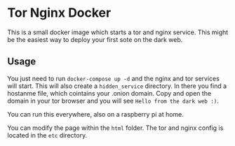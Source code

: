 # Tor Nginx Docker

This is a small docker image which starts a tor and nginx service. This might be the easiest way to deploy your first sote on the dark web.

## Usage

You just need to run `docker-compose up -d` and the nginx and tor services will start. 
This will also create a `hidden_service` directory. 
In there you find a hostanme file, which cointains your .onion domain. 
Copy and open the domain in your tor browser and you will see `Hello from the dark web :)`.

You can run this everywhere, also on a raspberry pi at home.


You can modify the page within the `html` folder. 
The tor and nginx config is located in the `etc` directory.